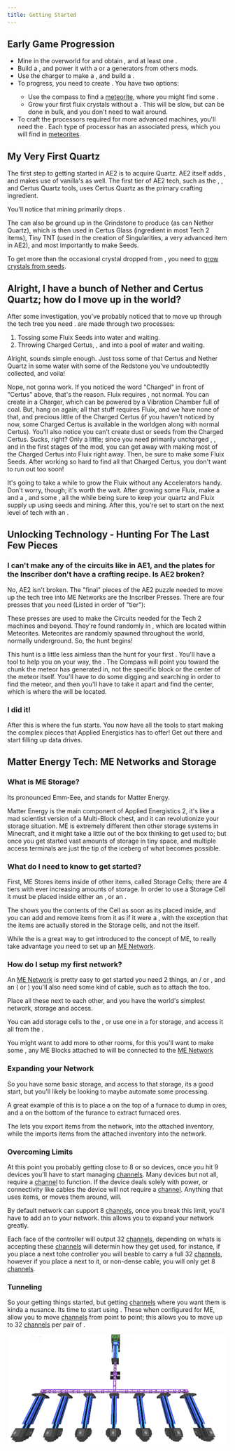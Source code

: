 ```yaml
---
title: Getting Started
---
```


## Early Game Progression

- Mine in the overworld for <ItemLink id="quartz_ore" /> and obtain <ItemLink id="certus_quartz_dust" />, and at least one <ItemLink id="certus_quartz_crystal" />.
- Build a <ItemLink id="charger" />, and power it with a <ItemLink id="vibration_chamber" /> or a generators from others mods.
- Use the charger to make a <ItemLink id="charged_certus_quartz_crystal" />, and build a <ItemLink id="sky_compass" />.
- To progress, you need to create <ItemLink id="fluix_crystal" />. You have two options: 
  - Use the compass to find a [meteorite](./features/meteorites.md), where you might find some <ItemLink id="fluix_crystal" />.
  - Grow your first fluix crystals without a <ItemLink id="quartz_growth_accelerator" />. This will be slow,
    but can be done in bulk, and you don't need to wait around.
- To craft the processors required for more advanced machines, you'll need the <ItemLink id="inscriber" />. Each type of
  processor has an associated press, which you will find in [meteorites](./features/meteorites.md).

## My Very First Quartz

The first step to getting started in AE2 is to acquire Quartz. AE2 itself adds
<ItemLink id="appliedenergistics2:certus_quartz_crystal"/>, and
makes use of vanilla's <ItemLink id="minecraft:quartz"/> as
well. The first tier of AE2 tech, such as the <ItemLink
id="appliedenergistics2:certus_quartz_wrench"/>, <ItemLink
id="appliedenergistics2:certus_quartz_cutting_knife"/>, and Certus
Quartz tools, uses Certus Quartz as the primary crafting ingredient.

You'll notice that mining <ItemLink id="quartz_ore" /> primarily drops <ItemLink id="certus_quartz_dust" />.

The <ItemLink id="appliedenergistics2:certus_quartz_crystal"/> can also
be ground up in the Grindstone to produce <ItemLink
id="appliedenergistics2:certus_quartz_dust"/> (as can Nether
Quartz), which is then used in Certus Glass (ingredient in most Tech 2 items),
Tiny TNT (used in the creation of Singularities, a very advanced item in AE2),
and most importantly to make Seeds.

To get more than the occasional crystal dropped from <ItemLink id="quartz_ore" />, you need
to [grow crystals from seeds](./features/crystals.md).

## Alright, I have a bunch of Nether and Certus Quartz; how do I move up in the world?

After some investigation, you've probably noticed that to move up through the
tech tree you need <ItemLink
id="appliedenergistics2:fluix_crystal"/>. <ItemLink
id="appliedenergistics2:fluix_crystal"/> are made through two
processes:

  1. Tossing some Fluix Seeds into water and waiting.
  2. Throwing Charged Certus, <ItemLink id="minecraft:quartz"/>, and <ItemLink id="minecraft:redstone"/> into a pool of water and waiting.

Alright, sounds simple enough. Just toss some of that Certus and Nether Quartz
in some water with some of the Redstone you've undoubtedtly collected, and
voila!

Nope, not gonna work. If you noticed the word "Charged" in front of "Certus"
above, that's the reason. Fluix requires _<ItemLink
id="appliedenergistics2:charged_certus_quartz_crystal"/>_, not
normal<ItemLink id="appliedenergistics2:certus_quartz_crystal"/>.
You can create <ItemLink
id="appliedenergistics2:charged_certus_quartz_crystal"/> in a
Charger, which can be powered by a Vibration Chamber full of coal. But, hang
on again; all that stuff requires Fluix, and we have none of that, and
precious little of the Charged Certus (if you haven't noticed by now, some
Charged Certus is available in the worldgen along with normal Certus). You'll
also notice you can't create dust or seeds from the Charged Certus. Sucks,
right? Only a little; since you need primarily uncharged <ItemLink
id="appliedenergistics2:certus_quartz_crystal"/>, <ItemLink
id="minecraft:quartz"/>, and <ItemLink
id="appliedenergistics2:fluix_crystal"/> in the first stages of the
mod, you can get away with making most of the Charged Certus into Fluix right
away. Then, be sure to make some Fluix Seeds. After working so hard to find
all that Charged Certus, you don't want to run out too soon!

It's going to take a while to grow the Fluix without any Accelerators handy.
Don't worry, though; it's worth the wait. After growing some Fluix, make a
<ItemLink id="appliedenergistics2:vibration_chamber"/> and a
<ItemLink id="appliedenergistics2:charger"/>, and some <ItemLink
id="appliedenergistics2:quartz_growth_accelerator"/>, all the while
being sure to keep your quartz and Fluix supply up using seeds and mining.
After this, you're set to start on the next level of tech with an <ItemLink
id="appliedenergistics2:inscriber"/>.

## Unlocking Technology - Hunting For The Last Few Pieces

### I can't make any of the circuits like in AE1, and the plates for the Inscriber don't have a crafting recipe. Is AE2 broken?

No, AE2 isn't broken. The "final" pieces of the AE2 puzzle needed to move up
the tech tree into ME Networks are the Inscriber Presses. There are four
presses that you need (Listed in order of "tier"):

<CategoryIndex category="Processor Press Plates" />
  
These presses are used to make the Circuits needed for the Tech 2 machines and
beyond. They're found randomly in <ItemLink
id="appliedenergistics2:sky_stone_chest"/>, which are located within
Meteorites. Meteorites are randomly spawned throughout the world, normally
underground. So, the hunt begins!

This hunt is a little less aimless than the hunt for your first <ItemLink
id="appliedenergistics2:charged_certus_quartz_crystal"/>. You'll
have a tool to help you on your way, the <ItemLink
id="appliedenergistics2:sky_compass"/>. The Compass will point you
toward the chunk the meteor has generated in, not the specific block or the
center of the meteor itself. You'll have to do some digging and searching in
order to find the meteor, and then you'll have to take it apart and find the
center, which is where the <ItemLink
id="appliedenergistics2:sky_stone_chest"/> will be located.

### I did it!

After this is where the fun starts. You now have all the tools to start making
the complex pieces that Applied Energistics has to offer! Get out there and
start filling up data drives.

## Matter Energy Tech: ME Networks and Storage

### What is ME Storage?

Its pronounced Emm-Eee, and stands for Matter Energy.

Matter Energy is the main component of Applied Energistics 2, it's like a mad
scientist version of a Multi-Block chest, and it can revolutionize your
storage situation. ME is extremely different then other storage systems in
Minecraft, and it might take a little out of the box thinking to get used to;
but once you get started vast amounts of storage in tiny space, and multiple
access terminals are just the tip of the iceberg of what becomes possible.

### What do I need to know to get started?

First, ME Stores items inside of other items, called Storage Cells; there are
4 tiers with ever increasing amounts of storage. In order to use a Storage
Cell it must be placed inside either an <ItemLink
id="appliedenergistics2:chest"/>, or an <ItemLink
id="appliedenergistics2:drive"/>.

<CategoryIndex category="Storage Cells" />
  
The <ItemLink id="appliedenergistics2:chest"/> shows you the
contents of the Cell as soon as its placed inside, and you can add and remove
items from it as if it were a <ItemLink id="minecraft:chest"/>, with
the exception that the items are actually stored in the Storage cells, and not
the <ItemLink id="appliedenergistics2:chest"/> itself.

While the <ItemLink id="appliedenergistics2:chest"/> is a great way
to get introduced to the concept of ME, to really take advantage you need to
set up an [ME Network](features/me-network.md).

### How do I setup my first network?

An [ME Network](features/me-network.md) is pretty easy to get started you
need 2 things, an <ItemLink id="appliedenergistics2:chest"/> / or
<ItemLink id="appliedenergistics2:drive"/>, and an <ItemLink
id="appliedenergistics2:terminal"/> ( or <ItemLink
id="appliedenergistics2:crafting_terminal"/> ) you'll also need some
kind of cable, such as <ItemLink
id="appliedenergistics2:fluix_glass_cable"/> to attach the <ItemLink
id="appliedenergistics2:terminal"/> too.

Place all these next to each other, and you have the world's simplest network,
storage and access.

You can add storage cells to the <ItemLink
id="appliedenergistics2:drive"/>, or use one in a <ItemLink
id="appliedenergistics2:chest"/> for storage, and access it all from
the <ItemLink id="appliedenergistics2:terminal"/>.

You might want to add more <ItemLink
id="appliedenergistics2:terminal"/> to other rooms, for this you'll
want to make some <ItemLink
id="appliedenergistics2:fluix_glass_cable"/>, any ME Blocks attached
to <ItemLink id="appliedenergistics2:fluix_glass_cable"/> will be
connected to the [ME Network](features/me-network.md)

### Expanding your Network

So you have some basic storage, and access to that storage, its a good start,
but you'll likely be looking to maybe automate some processing.

A great example of this is to place a <ItemLink
id="appliedenergistics2:item_export_bus"/> on the top of a furnace to
dump in ores, and a <ItemLink id="appliedenergistics2:item_import_bus"/>
on the bottom of the furance to extract furnaced ores.

The <ItemLink id="appliedenergistics2:item_export_bus"/> lets you export
items from the network, into the attached inventory, while the <ItemLink
id="appliedenergistics2:item_import_bus"/> imports items from the
attached inventory into the network.

### Overcoming Limits

At this point you probably getting close to 8 or so devices, once you hit 9
devices you'll have to start managing [channels](features/channels.md). Many
devices but not all, require a [channel](features/channels.md) to function.
If the device deals solely with power, or connectivity like cables the device
will not require a [channel](features/channels.md). Anything that uses
items, or moves them around, will.

By default network can support 8 [channels](features/channels.md), once you
break this limit, you'll have to add an <ItemLink
id="appliedenergistics2:controller"/> to your network. this allows
you to expand your network greatly.

Each face of the controller will output 32 [channels](features/channels.md),
depending on whats is accepting these [channels](features/channels.md) will
determin how they get used, for instance, if you place a <ItemLink
id="appliedenergistics2:fluix_covered_dense_cable"/> next tohe
controller you will beable to carry a full 32
[channels](features/channels.md), however if you place a <ItemLink
id="appliedenergistics2:drive"/> next to it, or non-dense cable, you
will only get 8 [channels](features/channels.md).

### Tunneling

So your getting things started, but getting [channels](features/channels.md)
where you want them is kinda a nusance. Its time to start using <ItemLink
id="appliedenergistics2:me_p2p_tunnel"/>. These when configured for
ME, allow you to move [channels](features/channels.md) from point to point;
this allows you to move up to 32 [channels](features/channels.md) per pair
of <ItemLink id="appliedenergistics2:me_p2p_tunnel"/>.

![A example of using P2P Tunnels to move channels.](../public/assets/large/tunnelchannels.png)
